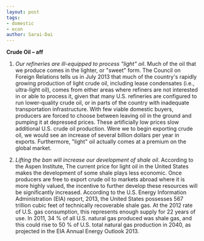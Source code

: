 ```yaml
---
layout: post
tags: 
- domestic 
- econ
author: Sarai-Dai
---
```

**Crude Oil – aff**

1. _Our refineries are ill-equipped to process "light" oil_. Much of the oil that we produce comes in the lighter, or "sweet" form. The Council on Foreign Relations tells us in July 2013 that much of the country's rapidly growing production of light crude oil, including lease condensates (i.e., ultra-light oil), comes from either areas where refiners are not interested in or able to process it, given that many U.S. refineries are configured to run lower-quality crude oil, or in parts of the country with inadequate transportation infrastructure. With few viable domestic buyers, producers are forced to choose between leaving oil in the ground and pumping it at depressed prices. These artificially low prices slow additional U.S. crude oil production. Were we to begin exporting crude oil, we would see an increase of several billion dollars per year in exports. Furthermore, "light" oil actually comes at a premium on the global market.

1. _Lifting the ban will increase our development of shale oil_. According to the Aspen Institute, The current price for light oil in the United States makes the development of some shale plays less economic. Once producers are free to export crude oil to markets abroad where it is more highly valued, the incentive to further develop these resources will be significantly increased. According to the U.S. Energy Information Administration (EIA) report, 2013, the United States possesses 567 trillion cubic feet of technically recoverable shale gas. At the 2012 rate of U.S. gas consumption, this represents enough supply for 22 years of use. In 2011, 34 % of all U.S. natural gas produced was shale gas, and this could rise to 50 % of U.S. total natural gas production in 2040, as projected in the EIA Annual Energy Outlook 2013.

